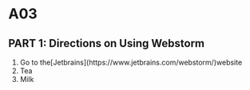 # A03
<h2>PART 1: Directions on Using Webstorm</h2>
<ol>
  <li>Go to the[Jetbrains](https://www.jetbrains.com/webstorm/)website</li>
  <li>Tea</li>
  <li>Milk</li>
</ol>


